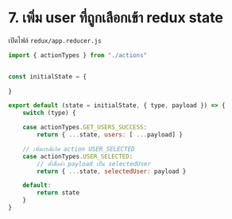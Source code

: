 
# 7. เพิ่ม user ที่ถูกเลือกเข้า redux state

เปิดไฟล์ `redux/app.reducer.js`

```js
import { actionTypes } from "./actions"


const initialState = {
    
}

export default (state = initialState, { type, payload }) => {
    switch (type) {

    case actionTypes.GET_USERS_SUCCESS:
        return { ...state, users: [ ...payload] }

    // เพิ่มกรณีเกิด action USER_SELECTED
    case actionTypes.USER_SELECTED: 
        // ตั้งชื่อค่า payload เป็น selectedUser
        return { ...state, selectedUser: payload }

    default:
        return state
    }
}
```
